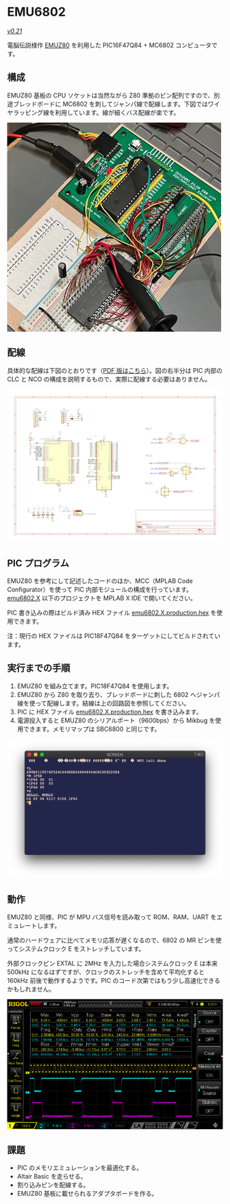 # EMU6802

[*v0.21*](https://github.com/ryu10/emu6802/releases/tag/v0.21) 

  電脳伝説様作 [EMUZ80](https://github.com/vintagechips/emuz80) を利用した PIC16F47Q84 + MC6802 コンピュータです。

## 構成

  EMUZ80 基板の CPU ソケットは当然ながら Z80 準拠のピン配列ですので、別途ブレッドボードに MC6802 を刺してジャンパ線で配線します。下図ではワイヤラッピング線を利用しています。線が細くバス配線が楽です。

![emu6802-breadboard](/img/emu6802bb.jpg)

## 配線

具体的な配線は下図のとおりです（[PDF 版はこちら](/emu6802.kicad5/emu6802/emu6802_sch.pdf)）。図の右半分は PIC 内部の CLC と NCO の構成を説明するもので、実際に配線する必要はありません。

![schematic](/img/emu6802_sch.png)

## PIC プログラム

EMUZ80 を参考にして記述したコードのほか、MCC（MPLAB Code Configurator）を使って PIC 内部モジュールの構成を行っています。[emu6802.X](/emu6802.X/) 以下のプロジェクトを MPLAB X IDE で開いてください。

PIC 書き込みの際はビルド済み HEX ファイル [emu6802.X.production.hex](/emu6802.X/dist/default/production/emu6802.X.production.hex) を使用できます。

注：現行の HEX ファイルは PIC18F47Q84 をターゲットにしてビルドされています。

## 実行までの手順

1. EMUZ80 を組み立てます。PIC18F47Q84 を使用します。
2. EMUZ80 から Z80 を取り去り、ブレッドボードに刺した 6802 へジャンパ線を使って配線します。結線は上の回路図を参照してください。
3. PIC に HEX ファイル [emu6802.X.production.hex](/emu6802.X/dist/default/production/emu6802.X.production.hex) を書き込みます。
4. 電源投入すると EMUZ80 のシリアルポート（9600bps）から Mikbug を使用できます。メモリマップは SBC6800 と同じです。

![startup-mikbug](/img/mikbug.png)

## 動作

EMUZ80 と同様、PIC が MPU バス信号を読み取って ROM、RAM、UART をエミュレートします。

通常のハードウェアに比べてメモリ応答が遅くなるので、6802 の MR ピンを使ってシステムクロック E をストレッチしています。

外部クロックピン EXTAL に 2MHz を入力した場合システムクロック E は本来 500kHz になるはずですが、クロックのストレッチを含めて平均化すると 160kHz 前後で動作するようです。PIC のコード次第ではもう少し高速化できるかもしれません。

![timing](/img/timing.png)



## 課題

- PIC のメモリエミュレーションを最適化する。
- Altair Basic を走らせる。
- 割り込みピンを配線する。
- EMUZ80 基板に載せられるアダプタボードを作る。
